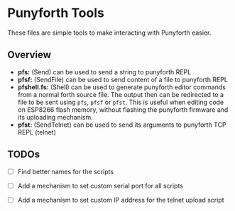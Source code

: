 # Punyforth Tools

These files are simple tools to make interacting with Punyforth easier. 

## Overview

- **pfs:** (Send) can be used to send a string to punyforth REPL
- **pfsf:** (SendFile) can be used to send content of a file to punyforth REPL
- **pfshell.fs:** (Shell) can be used to generate punyforth editor commands from a normal forth source file. The output then can be redirected to a file to be sent using `pfs`, `pfsf` or `pfst`. This is useful when editing code on ESP8266 flash memory, without flashing the punyforth firmware and its uploading mechanism. 
- **pfst:** (SendTelnet) can be used to send its arguments to punyforth TCP REPL (telnet)

## TODOs

- [ ] Find better names for the scripts 
- [ ] Add a mechanism to set custom serial port for all scripts
- [ ] Add a mechanism to set custom IP address for the telnet upload script

